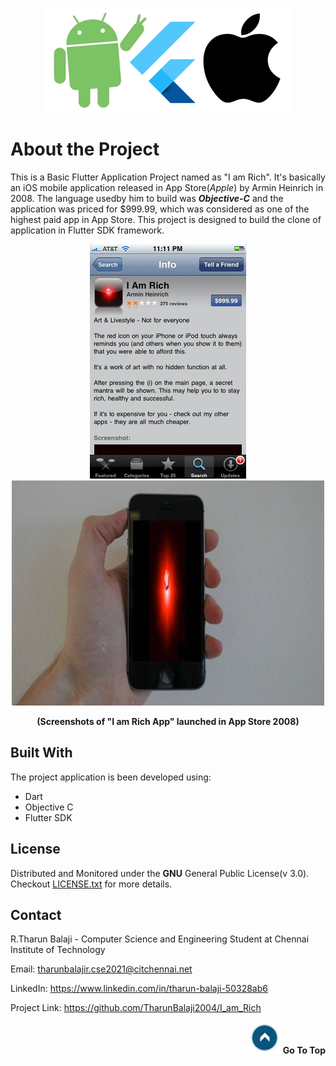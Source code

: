 <p align = "center">
<img src="/repassets/images/AndroidFlutteriOS_400x167.png")
</p>


# About the Project
This is a Basic Flutter Application Project named as "I am Rich". It's basically an iOS mobile application released in App Store(*Apple*) by Armin Heinrich in 2008. The language usedby him to build was ***Objective-C*** and the application was priced for $999.99, which was considered as one of the highest paid app in App Store. This project is designed to build the clone of application in Flutter SDK framework.
     

<p align = "center">
<img src="/repassets/images/iamrichapp.jpg")
     </image>
<img src="/repassets/images/iamrichapp_5.jpg")
     </image>
</p>
<p align="center">
<b>(Screenshots of "I am Rich App" launched in App Store 2008)</b>
</p>
     
## Built With      
The project application is been developed using:
- Dart
- Objective C
- Flutter SDK

## License
Distributed and Monitored under the **GNU** General Public License(v 3.0). Checkout [LICENSE.txt](https://github.com/TharunBalaji2004/I_am_Rich/blob/667d40798aec553ec49bf3a060e3ce76818f63ae/LICENSE) for more details.

## Contact
R.Tharun Balaji - Computer Science and Engineering Student at Chennai Institute of Technology

Email: [tharunbalajir.cse2021@citchennai.net](https://github.com/TharunBalaji2004/)

LinkedIn: https://www.linkedin.com/in/tharun-balaji-50328ab6

Project Link: https://github.com/TharunBalaji2004/I_am_Rich


<p align="right">
     <img src="/repassets/images/icon_20.jpg"></img>
     <b>Go To Top</b>
</p>

